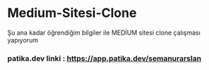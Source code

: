 # Medium-Sitesi-Clone
Şu ana kadar öğrendiğim bilgiler ile MEDİUM sitesi clone çalışması yapıyorum
### patika.dev linki : https://app.patika.dev/semanurarslan
